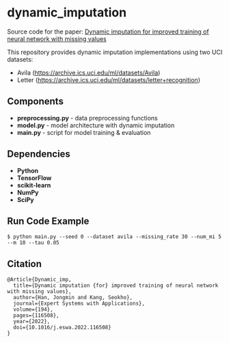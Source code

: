 # dynamic_imputation
Source code for the paper: [Dynamic imputation for improved training of neural network with missing values](https://doi.org/10.1016/j.eswa.2022.116508)

This repository provides dynamic imputation implementations using two UCI datasets:
- Avila (https://archive.ics.uci.edu/ml/datasets/Avila)
- Letter (https://archive.ics.uci.edu/ml/datasets/letter+recognition)

## Components
- **preprocessing.py** - data preprocessing functions
- **model.py** - model architecture with dynamic imputation
- **main.py** - script for model training & evaluation

## Dependencies
- **Python**
- **TensorFlow**
- **scikit-learn**
- **NumPy**
- **SciPy**

## Run Code Example
```shell
$ python main.py --seed 0 --dataset avila --missing_rate 30 --num_mi 5 --m 10 --tau 0.05
```

## Citation
```shell
@Article{Dynamic_imp,
  title={Dynamic imputation {for} improved training of neural network with missing values},
  author={Han, Jongmin and Kang, Seokho},
  journal={Expert Systems with Applications},
  volume={194},
  pages={116508},
  year={2022},
  doi={10.1016/j.eswa.2022.116508}
}
```
